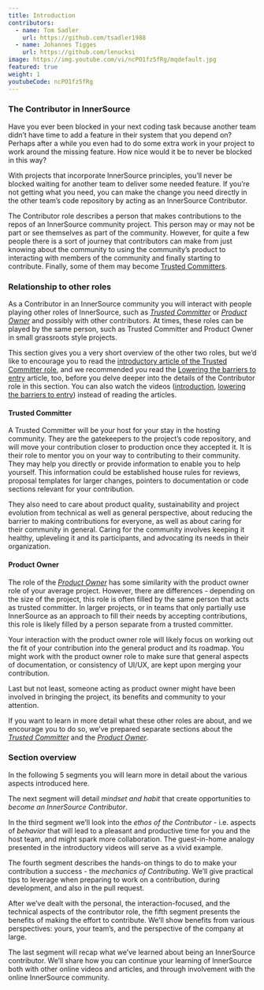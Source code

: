 ```yaml
---
title: Introduction
contributors:
  - name: Tom Sadler
    url: https://github.com/tsadler1988
  - name: Johannes Tigges
    url: https://github.com/lenucksi
image: https://img.youtube.com/vi/ncPO1fz5fRg/mqdefault.jpg
featured: true
weight: 1
youtubeCode: ncPO1fz5fRg
---
```

<div class="sect2">
<h3 id="_the_contributor_in_innersource">The Contributor in InnerSource</h3>
<div class="paragraph">
<p>Have you ever been blocked in your next coding task because another team didn&#8217;t have time to add a feature in their system that you depend on?
Perhaps after a while you even had to do some extra work in your project to work around the missing feature.
How nice would it be to never be blocked in this way?</p>
</div>
<div class="paragraph">
<p>With projects that incorporate InnerSource principles, you&#8217;ll never be blocked waiting for another team to deliver some needed feature.
If you&#8217;re not getting what you need, you can make the change you need directly in the other team&#8217;s code repository by acting as an InnerSource Contributor.</p>
</div>
<div class="paragraph">
<p>The Contributor role describes a person that makes contributions to the repos of an InnerSource community project.
This person may or may not be part or see themselves as part of the community.
However, for quite a few people there is a sort of journey that contributors can make from just knowing about the community to using the community&#8217;s product to interacting with members of the community and finally starting to contribute.
Finally, some of them may become <a href="https://innersourcecommons.org/resources/learningpath/trusted-committer/index">Trusted Committers</a>.</p>
</div>
</div>
<div class="sect2">
<h3 id="_relationship_to_other_roles">Relationship to other roles</h3>
<div class="paragraph">
<p>As a Contributor in an InnerSource community you will interact with people playing other roles of InnerSource, such as <a href="https://innersourcecommons.org/resources/learningpath/trusted-committer/index"><em>Trusted Committer</em></a> or <a href="https://innersourcecommons.org/resources/learningpath/product-owner/index"><em>Product Owner</em></a> and possibly with other contributors.
At times, these roles can be played by the same person, such as Trusted Committer and Product Owner in small grassroots style projects.</p>
</div>
<div class="paragraph">
<p>This section gives you a very short overview of the other two roles, but we&#8217;d like to encourage you to read the <a href="https://innersourcecommons.org/resources/learningpath/trusted-committer/index">introductory article of the Trusted Committer role</a>, and we recommended you read the <a href="https://innersourcecommons.org/resources/learningpath/trusted-committer/05/">Lowering the barriers to entry</a> article, too, before you delve deeper into the details of the Contributor role in this section.
You can also watch the videos (<a href="https://innersourcecommons.org/resources/learningpath/trusted-committer/index">introduction</a>, <a href="https://innersourcecommons.org/resources/learningpath/trusted-committer/05/">lowering the barriers to entry</a>) instead of reading the articles.</p>
</div>
<div class="sect3">
<h4 id="_trusted_committer">Trusted Committer</h4>
<div class="paragraph">
<p>A Trusted Committer will be your host for your stay in the hosting community.
They are the gatekeepers to the project&#8217;s code repository, and will move your contribution closer to production once they accepted it.
It is their role to mentor you on your way to contributing to their community. They may help you directly or provide information to enable you to help yourself. This information could be established house rules for reviews, proposal templates for larger changes, pointers to documentation or code sections relevant for your contribution.</p>
</div>
<div class="paragraph">
<p>They also need to care about product quality, sustainability and project evolution from technical as well as general perspective, about reducing the barrier to making contributions for everyone, as well as about caring for their community in general.
Caring for the community involves keeping it healthy, upleveling it and its participants, and advocating its needs in their organization.</p>
</div>
</div>
<div class="sect3">
<h4 id="_product_owner">Product Owner</h4>
<div class="paragraph">
<p>The role of the <a href="https://innersourcecommons.org/resources/learningpath/product-owner/index"><em>Product Owner</em></a> has some similarity with the product owner role of your average project.
However, there are differences - depending on the size of the project, this role is often filled by the same person that acts as trusted committer.
In larger projects, or in teams that only partially use InnerSource as an approach to fill their needs by accepting contributions, this role is likely filled by a person separate from a trusted committer.</p>
</div>
<div class="paragraph">
<p>Your interaction with the product owner role will likely focus on working out the fit of your contribution into the general product and its roadmap.
You might work with the product owner role to make sure that general aspects of documentation, or consistency of UI/UX, are kept upon merging your contribution.</p>
</div>
<div class="paragraph">
<p>Last but not least, someone acting as product owner might have been involved in bringing the project, its benefits and community to your attention.</p>
</div>
<div class="paragraph">
<p>If you want to learn in more detail what these other roles are about, and we encourage you to do so, we&#8217;ve prepared separate sections about the <a href="https://innersourcecommons.org/resources/learningpath/trusted-committer/index"><em>Trusted Committer</em></a> and the <a href="https://innersourcecommons.org/resources/learningpath/product-owner/index"><em>Product Owner</em></a>.</p>
</div>
</div>
</div>
<div class="sect2">
<h3 id="_section_overview">Section overview</h3>
<div class="paragraph">
<p>In the following 5 segments you will learn more in detail about the various aspects introduced here.</p>
</div>
<div class="paragraph">
<p>The next segment will detail <em>mindset and habit</em> that create opportunities to <em>become an InnerSource Contributor</em>.</p>
</div>
<div class="paragraph">
<p>In the third segment we&#8217;ll look into the <em>ethos of the Contributor</em> - i.e. aspects of <em>behavior</em> that will lead to a pleasant and productive time for you and the host team, and might spark more collaboration.
The guest-in-home analogy presented in the introductory videos will serve as a vivid example.</p>
</div>
<div class="paragraph">
<p>The fourth segment describes the hands-on things to do to make your contribution a success - the <em>mechanics of Contributing</em>.
We&#8217;ll give practical tips to leverage when preparing to work on a contribution, during development, and also in the pull request.</p>
</div>
<div class="paragraph">
<p>After we&#8217;ve dealt with the personal, the interaction-focused, and the technical aspects of the contributor role, the fifth segment presents the benefits of making the effort to contribute.
We&#8217;ll show benefits from various perspectives: yours, your team&#8217;s, and the perspective of the company at large.</p>
</div>
<div class="paragraph">
<p>The last segment will recap what we&#8217;ve learned about being an InnerSource contributor.
We&#8217;ll share how you can continue your learning of InnerSource both with other online videos and articles, and through involvement with the online InnerSource community.</p>
</div>
</div>
<!--- This file autogenerated from https://github.com/InnerSourceCommons/InnerSourceLearningPath/blob/master/scripts/generate_learning_path_markdown.js -->